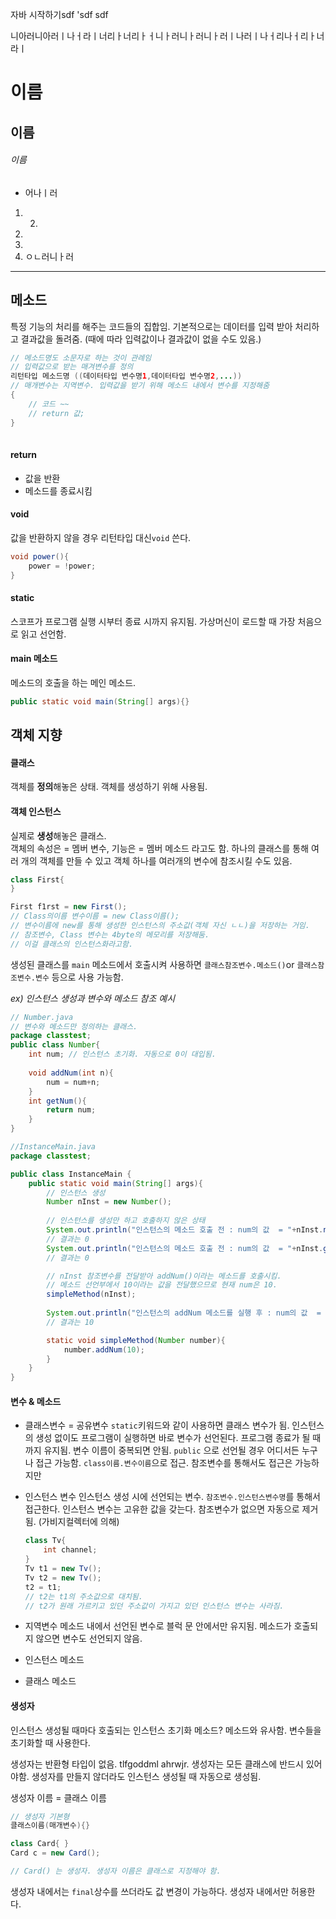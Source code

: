  자바 시작하기sdf
 'sdf
 sdf
 
 니아러니아러ㅣ나ㅓ라ㅣ너리ㅏ너리ㅏㅓ니ㅏ러니ㅏ러니ㅏ러ㅣ나러ㅣ나ㅓ리나ㅓ리ㅏ너라ㅣ
# 이름
## 이름
###### 이름

- 어나ㅣ러
1. 2.
2.
3.
2. ㅇㄴ러니ㅏ러
----------------



## 메소드

특정 기능의 처리를 해주는 코드들의 집합임. 
기본적으로는 데이터를 입력 받아 처리하고 결과값을 돌려줌. (때에 따라 입력값이나 결과값이 없을 수도 있음.)

```java
// 메소드명도 소문자로 하는 것이 관례임
// 입력값으로 받는 매겨변수를 정의
리턴타입 메소드명 ((데이터타입 변수명1,데이터타입 변수명2,...))
// 매개변수는 지역변수. 입력값을 받기 위해 메소드 내에서 변수를 지정해줌
{
	// 코드 ~~
	// return 값;
}
 
```
#### return
- 값을 반환
- 메소드를 종료시킴


#### void
값을 반환하지 않을 경우 리턴타입 대신`void` 쓴다.

```java
void power(){
	power = !power;
}
```

#### static
스코프가 프로그램 실행 시부터 종료 시까지 유지됨. 가상머신이 로드할 때 가장 처음으로 읽고 선언함.

 

#### main 메소드 

메소드의 호출을 하는 메인 메소드.

```java
public static void main(String[] args){}
```


## 객체 지향

#### 클래스 
객체를 **정의**해놓은 상태. 객체를 생성하기 위해 사용됨.

#### 객체 인스턴스
실제로 **생성**해놓은 클래스.  
객체의 속성은 = 멤버 변수, 기능은 = 멤버 메소드 라고도 함.
하나의 클래스를 통해 여러 개의 객체를 만들 수 있고 객체 하나를 여러개의 변수에 참조시킬 수도 있음.

```java
class First{
}

First f1rst = new First();
// Class의이름 변수이름 = new Class이름();
// 변수이름에 new를 통해 생성한 인스턴스의 주소값(객체 자신 ㄴㄴ)을 저장하는 거임. 
// 참조변수, Class 변수는 4byte의 메모리를 저장해둠.
// 이걸 클래스의 인스턴스화라고함.
```
생성된 클래스를 `main` 메소드에서 호출시켜 사용하면 `클래스참조변수.메소드()`or `클래스참조변수.변수` 등으로 사용 가능함.

*ex) 인스턴스 생성과 변수와 메소드 참조 예시*

```java
// Number.java
// 변수와 메소드만 정의하는 클래스.
package classtest;
public class Number{
	int num; // 인스턴스 초기화. 자동으로 0이 대입됨.
	
	void addNum(int n){
		num = num+n;
	}
	int getNum(){
		return num;
	}
}

//InstanceMain.java
package classtest;

public class InstanceMain {
	public static void main(String[] args){
		// 인스턴스 생성
		Number nInst = new Number();
		
		// 인스턴스를 생성만 하고 호출하지 않은 상태
		System.out.println("인스턴스의 메소드 호출 전 : num의 값  = "+nInst.num);
		// 결과는 0
		System.out.println("인스턴스의 메소드 호출 전 : num의 값  = "+nInst.getNum());
		// 결과는 0

		// nInst 참조변수를 전달받아 addNum()이라는 메소드를 호출시킴.
		// 메소드 선언부에서 10이라는 값을 전달했으므로 현재 num은 10.
		simpleMethod(nInst);
		
		System.out.println("인스턴스의 addNum 메소드를 실행 후 : num의 값  = "+nInst.getNum());
		// 결과는 10

		static void simpleMethod(Number number){
			number.addNum(10);
		}		
	}
}

```

#### 변수 & 메소드


- 클래스변수 = 공유변수 
	`static`키워드와 같이 사용하면 클래스 변수가 됨. 인스턴스의 생성 없이도 프로그램이 실행하면 바로 변수가 선언된다. 프로그램 종료가 될 때까지 유지됨. 변수 이름이 중복되면 안됨.
	`public` 으로 선언될 경우 어디서든 누구나 접근 가능함.
	`class이름.변수이름`으로 접근. 참조변수를 통해서도 접근은 가능하지만 
	

- 인스턴스 변수
	인스턴스 생성 시에 선언되는 변수. `참조변수.인스턴스변수명`를 통해서 접근한다. 인스턴스 변수는 고유한 값을 갖는다. 
	참조변수가 없으면 자동으로 제거됨. (가비지컬렉터에 의해)
	```java
	class Tv{
		int channel;
	}
	Tv t1 = new Tv();
	Tv t2 = new Tv();
	t2 = t1;
	// t2는 t1의 주소값으로 대치됨.
	// t2가 원래 가르키고 있던 주소값이 가지고 있던 인스턴스 변수는 사라짐.
	```

- 지역변수
	메소드 내에서 선언된 변수로 블럭 문 안에서만 유지됨. 메소드가 호출되지 않으면 변수도 선언되지 않음.


- 인스턴스 메소드
- 클래스 메소드


#### 생성자

인스턴스 생성될 때마다 호출되는 인스턴스 초기화 메소드? 메소드와 유사함. 변수들을 초기화할 때 사용한다. 

생성자는 반환형 타입이 없음. tlfgoddml ahrwjr. 
생성자는 모든 클래스에 반드시 있어야함. 생성자를 만들지 않더라도 인스턴스 생성될 때 자동으로 생성됨.

생성자 이름  = 클래스 이름
```java
// 생성자 기본형
클래스이름(매개변수){}

class Card{ }
Card c = new Card();

// Card() 는 생성자. 생성자 이름은 클래스로 지정해야 함.

```
생성자 내에서는 `final`상수를 쓰더라도 값 변경이 가능하다. 생성자 내에서만 허용한다.

<!--stackedit_data:
eyJoaXN0b3J5IjpbMTk0Mzc3NDE0NSw3NjE5MzI3NDAsMTYxMD
Y2Nzc1OCwyMDg2MDE3MzY1LC0xNDA5MDUyMjMsLTIxMzAzNDcy
NiwxNzI4MTcwNjY2LC0xMDc4ODU1MDQ4LC0xMjk0NjkyNTE2LC
0xNzkyODg3Mjg3LC0xMzgzMDEyMjYzLC01MjA5NTg0NDcsMTIy
OTE3NDUwNywtMTM3MzQ5NjE3NCwtODYxNjQ0OTU2LDcxNDMzOD
YwMCw5Nzc1NzkzOTUsMjYwMjQ4MDkzLDEwMDM4MTYwNTUsMjAz
NjM5NzE4MV19
-->